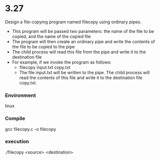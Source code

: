# 3.27
Design a file-copying program named filecopy using ordinary pipes.
* This program will be passed two parameters: the
name of the file to be copied, and the name of the
copied file
* The program will then create an ordinary pipe
and write the contents of the file to be copied to
the pipe
* The child process will read this file from the pipe
and write it to the destination file
* For example, if we invoke the program as
follows:
    * filecopy input.txt copy.txt
    * The file input.txt will be written to the pipe. The child process will read the contents of this file and write it to the destination file copy.txt.

### Environment
linux

### Compile
gcc filecopy.c -o filecopy

### execution
./filecopy \<source> \<destination>
